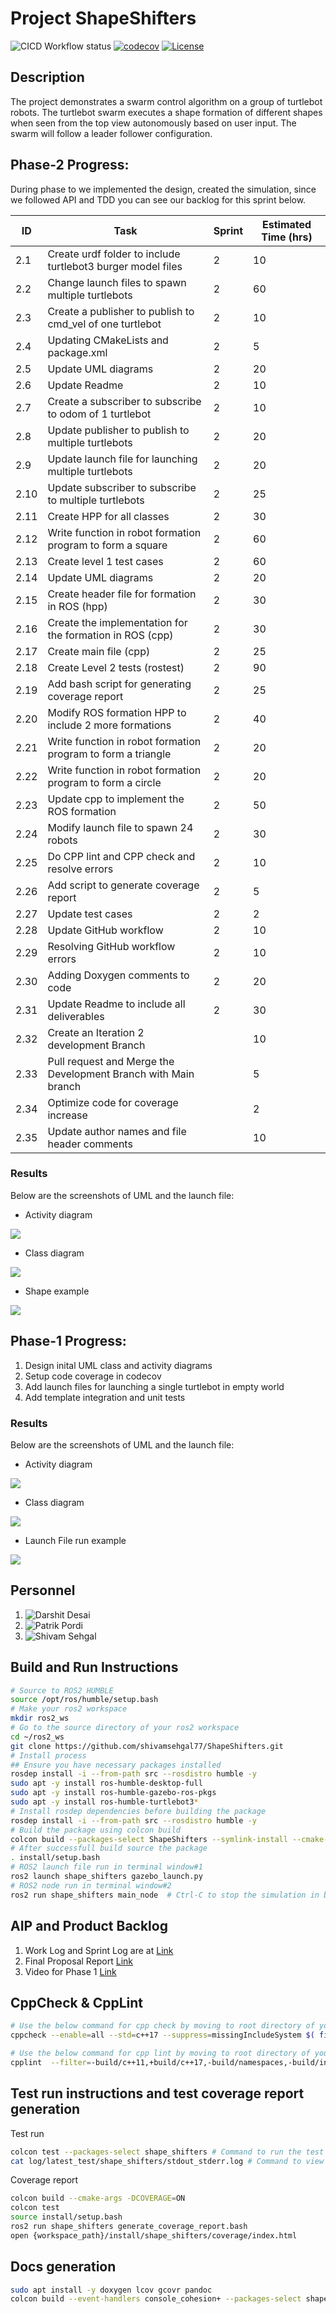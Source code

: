 # Project ShapeShifters
![CICD Workflow status](https://github.com/shivamsehgal77/ShapeShifters/actions/workflows/run-unit-test-and-upload-codecov.yml/badge.svg) [![codecov](https://codecov.io/gh/shivamsehgal77/ShapeShifters/branch/main/graph/badge.svg)](https://codecov.io/gh/shivamsehgal77/ShapeShifters)
[![License](https://img.shields.io/badge/License-MIT-blue.svg)](https://opensource.org/license/mit/)

## Description
The project demonstrates a swarm control algorithm on a group of turtlebot robots. The turtlebot swarm executes a shape formation of different shapes when seen from the top view autonomously based on user input. The swarm will follow a leader follower configuration.

## Phase-2 Progress:
During phase to we implemented the design, created the simulation, since we followed API and TDD you can see our backlog for this sprint below.

| ID | Task                                     | Sprint | Estimated Time (hrs) |
|----------|--------------------------------------------------------|----------|-----------------------|
| 2.1      | Create urdf folder to include turtlebot3 burger model files | 2        | 10                    |
| 2.2      | Change launch files to spawn multiple turtlebots      | 2        | 60                    |
| 2.3      | Create a publisher to publish to cmd_vel of one turtlebot | 2        | 10                    |
| 2.4      | Updating CMakeLists and package.xml                   | 2        | 5                     |
| 2.5      | Update UML diagrams                                    | 2        | 20                    |
| 2.6      | Update Readme                                          | 2        | 10                    |
| 2.7      | Create a subscriber to subscribe to odom of 1 turtlebot | 2        | 10                    |
| 2.8      | Update publisher to publish to multiple turtlebots    | 2        | 20                    |
| 2.9      | Update launch file for launching multiple turtlebots  | 2        | 20                    |
| 2.10     | Update subscriber to subscribe to multiple turtlebots | 2        | 25                    |
| 2.11     | Create HPP for all classes                             | 2        | 30                    |
| 2.12     | Write function in robot formation program to form a square | 2        | 60                    |
| 2.13     | Create level 1 test cases                               | 2        | 60                    |
| 2.14     | Update UML diagrams                                    | 2        | 20                    |
| 2.15     | Create header file for formation in ROS (hpp)         | 2        | 30                    |
| 2.16     | Create the implementation for the formation in ROS (cpp) | 2        | 30                    |
| 2.17     | Create main file (cpp)                                 | 2        | 25                    |
| 2.18     | Create Level 2 tests (rostest)                         | 2        | 90                    |
| 2.19     | Add bash script for generating coverage report         | 2        | 25                    |
| 2.20     | Modify ROS formation HPP to include 2 more formations  | 2        | 40                    |
| 2.21     | Write function in robot formation program to form a triangle | 2        | 20                    |
| 2.22     | Write function in robot formation program to form a circle | 2        | 20                    |
| 2.23     | Update cpp to implement the ROS formation              | 2        | 50                    |
| 2.24     | Modify launch file to spawn 24 robots                  | 2        | 30                    |
| 2.25     | Do CPP lint and CPP check and resolve errors           | 2        | 10                    |
| 2.26     | Add script to generate coverage report                 | 2        | 5                     |
| 2.27     | Update test cases                                      | 2        | 2                     |
| 2.28     | Update GitHub workflow                                 | 2        | 10                    |
| 2.29     | Resolving GitHub workflow errors                       | 2        | 10                    |
| 2.30     | Adding Doxygen comments to code                        | 2        | 20                    |
| 2.31     | Update Readme to include all deliverables              | 2        | 30                    |
| 2.32     | Create an Iteration 2 development Branch               |          | 10                    |
| 2.33     | Pull request and Merge the Development Branch with Main branch |          | 5                     |
| 2.34     | Optimize code for coverage increase                    |          | 2                     |
| 2.35     | Update author names and file header comments           |          | 10                    |


### Results
Below are the screenshots of UML and the launch file:

* Activity diagram

![](screenshots/Phase1_Results/UML_activity.png)

* Class diagram 

![](screenshots/Phase2_Results/UMLClassdiagram_Phase2.png)

* Shape example

![](screenshots/Phase2_Results/circle.png)

## Phase-1 Progress:
1. Design inital UML class and activity diagrams
2. Setup code coverage in codecov
3. Add launch files for launching a single turtlebot in empty world
4. Add template integration and unit tests

### Results
Below are the screenshots of UML and the launch file:

* Activity diagram

![](screenshots/Phase1_Results/UML_activity.png)

* Class diagram 

![](screenshots/Phase1_Results/UMLClassdiagram.png)

* Launch File run example

![](screenshots/Phase1_Results/launchfile_ex.png)


## Personnel
1. ![Darshit Desai](https://github.com/darshit-desai)
2. ![Patrik Pordi](https://github.com/patrikpordi)
3. ![Shivam Sehgal](https://github.com/shivamsehgal77)


## Build and Run Instructions
```bash
# Source to ROS2 HUMBLE
source /opt/ros/humble/setup.bash
# Make your ros2 workspace
mkdir ros2_ws
# Go to the source directory of your ros2 workspace
cd ~/ros2_ws
git clone https://github.com/shivamsehgal77/ShapeShifters.git
# Install process
## Ensure you have necessary packages installed
rosdep install -i --from-path src --rosdistro humble -y
sudo apt -y install ros-humble-desktop-full
sudo apt -y install ros-humble-gazebo-ros-pkgs
sudo apt -y install ros-humble-turtlebot3*
# Install rosdep dependencies before building the package
rosdep install -i --from-path src --rosdistro humble -y
# Build the package using colcon build
colcon build --packages-select ShapeShifters --symlink-install --cmake-args -DCMAKE_EXPORT_COMPILE_COMMANDS=ON --parallel-workers $(nproc)
# After successfull build source the package
. install/setup.bash
# ROS2 launch file run in terminal window#1
ros2 launch shape_shifters gazebo_launch.py
# ROS2 node run in terminal window#2
ros2 run shape_shifters main_node  # Ctrl-C to stop the simulation in both terminals 
```

## AIP and Product Backlog
1. Work Log and Sprint Log are at [Link](https://docs.google.com/spreadsheets/d/1ph1sYep433EigfkVelYI8igBHbYIN74LMEw9CF0V7-I/edit?usp=sharing)
2. Final Proposal Report [Link](https://docs.google.com/document/d/1y6ZIHWb2QU3o7JkHODOUfTqYlNkz0YVxSIHP77x4x8U/edit?usp=sharing)
3. Video for Phase 1 [Link](https://drive.google.com/file/d/1UDKtr_CeyR_4nH1GlqVb55ZY5pjcLDt4/view?usp=sharing)

## CppCheck & CppLint
```bash
# Use the below command for cpp check by moving to root directory of your workspace
cppcheck --enable=all --std=c++17 --suppress=missingIncludeSystem $( find . -name *.cpp | grep -vE -e "^(./build/|./install/|./log/)" ) --check-config  &> cppcheck.txt

# Use the below command for cpp lint by moving to root directory of your workspace 
cpplint  --filter=-build/c++11,+build/c++17,-build/namespaces,-build/include_order $( find . -name *.cpp | grep -vE -e "^(./build/|./install/|./log/)" ) &> cpplint.txt 
```

## Test run instructions and test coverage report generation
Test run
```bash
colcon test --packages-select shape_shifters # Command to run the test
cat log/latest_test/shape_shifters/stdout_stderr.log # Command to view the test result
```
Coverage report
```bash
colcon build --cmake-args -DCOVERAGE=ON
colcon test
source install/setup.bash 
ros2 run shape_shifters generate_coverage_report.bash 
open {workspace_path}/install/shape_shifters/coverage/index.html
```

## Docs generation
```bash
sudo apt install -y doxygen lcov gcovr pandoc
colcon build --event-handlers console_cohesion+ --packages-select shape_shifters --cmake-target "docs"
```
